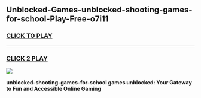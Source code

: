 
## Unblocked-Games-unblocked-shooting-games-for-school-Play-Free-o7i11
<h3>
<a href="https://premium76.site?title=unblocked-shooting-games-for-school&ref=10A">CLICK TO PLAY</a></h3>
<hr>

<h3>
<a href="https://premium76.site?title=unblocked-shooting-games-for-school&ref=10A">CLICK 2 PLAY</a>
  
</h3>

<a href="https://premium76.site?title=unblocked-shooting-games-for-school&ref=10A"><img src="https://clearcache.store/games.png"></a>


**unblocked-shooting-games-for-school games unblocked: Your Gateway to Fun and Accessible Online Gaming**
